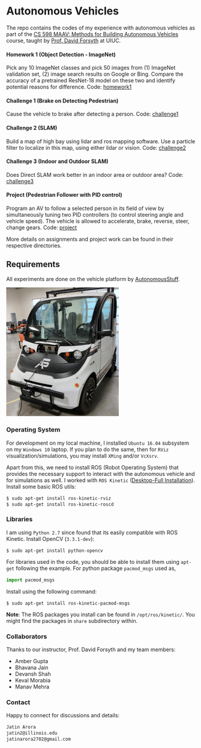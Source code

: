 # Autonomous Vehicles

The repo contains the codes of my experience with autonomous vehicles as part of the [CS 598 MAAV: Methods for Building Autonomous Vehicles](http://luthuli.cs.uiuc.edu/~daf/courses/MAAV-2020/598-2020-home.html) course, taught by [Prof. David Forsyth](http://luthuli.cs.uiuc.edu/~daf/) at UIUC.

#### Homework 1 (Object Detection - ImageNet)

Pick any 10 ImageNet classes and pick 50 images from (1) ImageNet validation set, (2) image search results on Google or Bing. Compare the accuracy of a pretrained ResNet-18 model on these two and identify potential reasons for difference. Code: [homework1](homework1)

#### Challenge 1 (Brake on Detecting Pedestrian)

Cause the vehicle to brake after detecting a person. Code: [challenge1](challenge1)

#### Challenge 2 (SLAM)

Build a map of high bay using lidar and ros mapping software. Use a particle filter to localize in this map, using either lidar or vision. Code: [challenge2](challenge2)

#### Challenge 3 (Indoor and Outdoor SLAM)

Does Direct SLAM work better in an indoor area or outdoor area? Code: [challenge3](challenge3)

#### Project (Pedestrian Follower with PID control)

Program an AV to follow a selected person in its field of view by simultaneously tuning two PID controllers (to control steering angle and vehicle speed). The vehicle is allowed to accelerate, brake, reverse, steer, change gears. Code: [project](project)

More details on assignments and project work can be found in their respective directories.

## Requirements

All experiments are done on the vehicle platform by [AutonomousStuff](https://autonomoustuff.com/).

<img src="autonomous_vehicle.jpg" alt="drawing" width="300"/>

### Operating System

For development on my local machine, I installed ```Ubuntu 16.04``` subsystem on my ```Windows 10``` laptop. If you plan to do the same, then for ```RViz``` visualization/simulations, you may install ```XMing``` and/or ```VcXsrv```.

Apart from this, we need to install ROS (Robot Operating System) that provides the necessary support to interact with the autonomous vehicle and for simulations as well. I worked with ```ROS Kinetic``` ([Desktop-Full Installation](http://wiki.ros.org/kinetic/Installation/Ubuntu)). Install some basic ROS utils:

```commandline
$ sudo apt-get install ros-kinetic-rviz
$ sudo apt-get install ros-kinetic-roscd
```

### Libraries

I am using ```Python 2.7``` since found that its easily compatible with ROS Kinetic. Install OpenCV (```3.3.1-dev```):

```commandline
$ sudo apt-get install python-opencv
```

For libraries used in the code, you should be able to install them using ```apt-get``` following the example. For python package ```pacmod_msgs``` used as,
```python
import pacmod_msgs
```
Install using the following command:
```commandline
$ sudo apt-get install ros-kinetic-pacmod-msgs
```

**Note**: The ROS packages you install can be found in ```/opt/ros/kinetic/```. You might find the packages in ```share``` subdirectory within.  

### Collaborators

Thanks to our instructor, Prof. David Forsyth and my team members: 
* Amber Gupta
* Bhavana Jain
* Devansh Shah
* Keval Morabia
* Manav Mehra

### Contact

Happy to connect for discussions and details: 

```
Jatin Arora
jatin2@illinois.edu
jatinarora2702@gmail.com
```